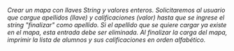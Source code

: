 *Crear un mapa con llaves String y valores enteros. Solicitaremos al usuario que cargue apellidos (llave) y calificaciones (valor) hasta que se ingrese el string "finalizar" como apellido. Si el apellido que se quiere cargar ya existe en el mapa, esta entrada debe ser eliminada. Al finalizar la carga del mapa, imprimir la lista de alumnos y sus calificaciones en orden alfabético.*
